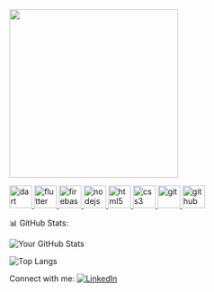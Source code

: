 
<a href="[https://lottiefiles.com/your-animation-link](https://lottie.host/5c50bd15-56fe-4d58-9784-09819064b48b/cTD879u8vB.lottie)">
  <img src="https://your-preview-image.png" width="300px"/>
</a>

<p align="left"> 
  <a href="https://dart.dev" target="_blank"> <img src="https://cdn.jsdelivr.net/gh/devicons/devicon/icons/dart/dart-original.svg" alt="dart" width="40" height="40"/> </a>
  <a href="https://flutter.dev" target="_blank"> <img src="https://cdn.jsdelivr.net/gh/devicons/devicon/icons/flutter/flutter-original.svg" alt="flutter" width="40" height="40"/> </a>
  <a href="https://firebase.google.com" target="_blank"> <img src="https://cdn.jsdelivr.net/gh/devicons/devicon/icons/firebase/firebase-plain.svg" alt="firebase" width="40" height="40"/> </a>
  <a href="https://nodejs.org/" target="_blank"> <img src="https://cdn.jsdelivr.net/gh/devicons/devicon/icons/nodejs/nodejs-original.svg" alt="nodejs" width="40" height="40"/> </a>
  <a href="https://www.w3.org/html/" target="_blank"> <img src="https://cdn.jsdelivr.net/gh/devicons/devicon/icons/html5/html5-original.svg" alt="html5" width="40" height="40"/> </a>
  <a href="https://www.w3.org/Style/CSS/" target="_blank"> <img src="https://cdn.jsdelivr.net/gh/devicons/devicon/icons/css3/css3-original.svg" alt="css3" width="40" height="40"/> </a>
  <a href="https://git-scm.com/" target="_blank"> <img src="https://cdn.jsdelivr.net/gh/devicons/devicon/icons/git/git-original.svg" alt="git" width="40" height="40"/> </a>
  <a href="https://github.com/" target="_blank"> <img src="https://cdn.jsdelivr.net/gh/devicons/devicon/icons/github/github-original.svg" alt="github" width="40" height="40"/> </a>
</p>



📊 GitHub Stats:


![Your GitHub Stats](https://github-readme-stats.vercel.app/api?username=ArunTN59&show_icons=true&theme=dark)



![Top Langs](https://github-readme-stats.vercel.app/api/top-langs/?username=ArunTN59&layout=compact)



Connect with me:
[![LinkedIn](https://img.shields.io/badge/-LinkedIn-blue?style=for-the-badge&logo=linkedin)]([https://www.linkedin.com/in/yourprofile](https://www.linkedin.com/in/arun-tn-809297301?utm_source=share&utm_campaign=share_via&utm_content=profile&utm_medium=android_app))

